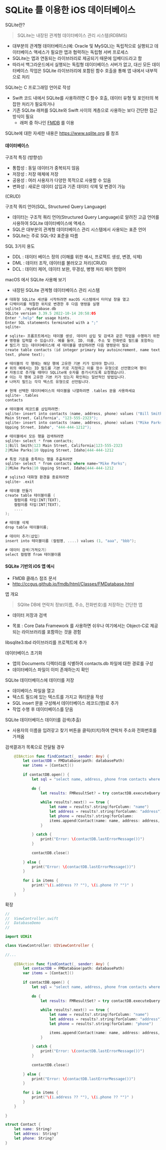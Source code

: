 # SQLite 를 이용한 iOS 데이터베이스

SQLite란?

> SQLite는 내장된 관계형 데이터베이스 관리 시스템(RDBMS)
- 대부분의 관계형 데이터베이스(예: Oracle 및 MySQL)는 독립적으로 실행되고 데이터베이스 액세스가 필요한 앱과 협력하는 독립형 서버 프로세스
- SQLite는 앱과 연동되는 라이브러리로 제공되기 때문에 임베디드라고 함
- 따라서 백그라운드에서 실행되는 독립형 데이터베이스 서버가 없고, 대신 모든 데이터베이스 작업은 SQLite 라이브러리에 포함된 함수 호출을 통해 앱 내에서 내부적으로 처리

SQLite는 C 프로그래밍 언어로 작성
- Swift 코드 내에서 SQLite를 사용하려면 C 함수 호출, 데이터 유형 및 포인터의 복잡한 처리가 필요하거나
- 기존 SQLite 래퍼를 SQLite와 Swift 사이의 계층으로 사용하는 보다 간단한 접근 방식이 필요
  - 래퍼 중 하나인 [FMDB](https://github.com/ccgus/fmdb.git) 를 이용

SQLite에 대한 자세한 내용은 https://www.sqlite.org 를 참조

#### 데이터베이스

구조적 특징 (방향성)
- 통합성 : 동일 데이터가 중복되지 않음
- 저장성 : 저장 매체에 저장
- 공용성 : 여러 사용자가 다양한 목적으로 사용할 수 있음
- 변화성 : 새로은 데이터 삽입과 기존 데이터 삭제 및 변경이 가능

(CRUD)

구조적 쿼리 언어(SQL, Structured Query Language)

- 데이터는 구조적 쿼리 언어(Structured Query Language)로 알려진 고급 언어를 사용하여 SQLite 데이터베이스에 액세스
- SQL은 대부분의 관계형 데이터베이스 관리 시스템에서 사용되는 표준 언어
- SQLite는 주로 SQL-92 표준을 따름

SQL 3가지 용도
- DDL : 데이터 베이스 정의 (이해를 위한 예시, 프로젝트 생성, 변경, 삭제)
- DML : 데이터 조작, 데이터를 불러오고 처리(CRUD)
- DCL : 데이터 제어, 데이터 보완, 무경성, 병행 처리 제어 명령어

macOS 에서 SQLite 사용해 보기

- 내장된 SQLite 관계형 데이터베이스 관리 시스템

```swift
# 대화형 SQLite 세션을 시작하려면 macOS 시스템에서 터미널 창을 열고
# 디렉터리를 적절한 위치로 변경한 후 다음 명령을 실행
sqlite3 ./mydatabase.db
SQLite version 3.39.5 2022-10-14 20:58:05
Enter ".help" for usage hints.
Enter SQL statements terminated with a ";"
sqlite>

# sqlite> 프롬프트에서는 테이블 생성, 데이터 삽입 및 검색과 같은 작업을 수행하기 위한
# 명령을 입력할 수 있습니다. 예를 들어, ID, 이름, 주소 및 전화번호 필드를 포함하는
# 필드가 있는 데이터베이스에 새 테이블을 생성하려면 다음 명령문이 필요
create table contacts (id integer primary key autoincrement, name text, address
text, phone text);

# 테이블의 각 행에는 해당 행에 고유한 기본 키가 있어야 합니다.
# 위의 예에서는 ID 필드를 기본 키로 지정하고 이를 정수 유형으로 선언했으며 행이
# 자동으로 추가될 때마다 SQLite에 숫자를 증가시키도록 요청했습니다.
# 이는 각 행에 고유한 기본 키가 있는지 확인하는 일반적인 방법입니다.
# 나머지 필드는 각각 텍스트 유형으로 선언됩니다.

# 현재 선택한 데이터베이스의 테이블을 나열하려면 .tables 문을 사용하세요
sqlite> .tables
contacts

# 테이블에 레코드를 삽입하려면:
sqlite> insert into contacts (name, address, phone) values ("Bill Smith", "123
Main Street, California", "123-555-2323");
sqlite> insert into contacts (name, address, phone) values ("Mike Parks", "10
Upping Street, Idaho", "444-444-1212");

# 테이블에서 모든 행을 검색하려면
sqlite> select * from contacts;
1|Bill Smith|123 Main Street, California|123-555-2323
2|Mike Parks|10 Upping Street, Idaho|444-444-1212

# 특정 기준을 충족하는 행을 추출하려면
sqlite> select * from contacts where name="Mike Parks";
2|Mike Parks|10 Upping Street, Idaho|444-444-1212

# sqlite3 대화형 환경을 종료하려면
sqlite> .exit
```

```swift
# 테이블 만들기
create table 테이블이름 (
    컬럼이름 타입(INT|TEXT),
    컬럼이름 타입(INT|TEXT),
    ....
);

# 테이블 삭제
drop table 테이블이름;
```

```swift
# 데이터 추가(삽입)
insert into 테이블이름 (컬럼명, ....) values (1, "aaa", "bbb");

# 데이터 검색(가져오기)
select 컬럼명 from 테이블이름
```

#### SQLite 기반의 iOS 앱 예시

- FMDB 클래스 참조 문서
- http://ccgus.github.io/fmdb/html/Classes/FMDatabase.html

앱 개요

> SQlite DB에 연락처 정보(이름, 주소, 전화번호)를 저장하는 간단한 앱
- 데이터 저장과 검색

- 목표 : Core Data Framework 를 사용하면 쉬우나 여기에서는 Object-C로 제공되는 라이브러리를 포함하는 것을 경험

libsqlite3.tbd 라이브러리를 프로젝트에 추가

데이터베이스 초기화

- 앱의 Documents 디렉터리를 식별하여 contacts.db 파일에 대한 경로를 구성
- 데이터베이스 파일이 이미 존재하는지 확인

SQLite 데이터베이스에 데이터를 저장
- 데이베이스 파일을 열고
- 텍스트 필드에 있는 텍스트를 가지고 쿼리문을 작성
- SQL insert 문을 구성해서 데이터베이스 레코드(행)로 추가
- 작업 수행 후 데이터베이스를 닫음

SQLite 데이터베이스 데이터를 검색(추출)
- 사용자의 이름을 입려갛고 찾기 버튼을 클릭(터치)하여 연락처 주소와 전화번호를 가져옴

검색결과가 목록으로 전달될 경우

```swift
    @IBAction func findContact(_ sender: Any) {
        let contactDB = FMDatabase(path: databasePath)
        var items = [Contact]()
        
        if contactDB.open() {
            let sql = "select name, address, phone from contacts where name='\(name.text ?? "")'"
            
            do {
                let results: FMResultSet? = try contactDB.executeQuery(sql, values: nil)
                
                while results?.next() == true {
                    let name = results?.string(forColumn: "name")
                    let address = results?.string(forColumn: "address")
                    let phone = results?.string(forColumn:
                    items.append(Contact(name: name, address: address, phone: phone))
                }
                
            } catch {
                print("Error: \(contactDB.lastErrorMessage())")
            }
            
            contactDB.close()
            
        } else {
            print("Error: \(contactDB.lastErrorMessage())")
        }
        
        for i in items {
            print("\(i.address ?? ""), \(i.phone ?? "")" )
        }
    }
```

확장

```swift
//
//  ViewController.swift
//  DatabaseDemo
//

import UIKit

class ViewController: UIViewController {
    
//...
    
    @IBAction func findContact(_ sender: Any) {
        let contactDB = FMDatabase(path: databasePath)
        var items = [Contact]()
        
        if contactDB.open() {
            let sql = "select name, address, phone from contacts where name='\(name.text ?? "")'"
            
            do {
                let results: FMResultSet? = try contactDB.executeQuery(sql, values: nil)
                
                while results?.next() == true {
                    let name = results?.string(forColumn: "name")
                    let address = results?.string(forColumn: "address")
                    let phone = results?.string(forColumn: "phone")

                    items.append(Contact(name: name, address: address, phone: phone))
                }
                
            } catch {
                print("Error: \(contactDB.lastErrorMessage())")
            }
            
            contactDB.close()
            
        } else {
            print("Error: \(contactDB.lastErrorMessage())")
        }
        
        for i in items {
            print("\(i.address ?? ""), \(i.phone ?? "")" )
        }
    }
    
}

struct Contact {
    let name: String?
    let address: String?
    let phone: String?
}

```
